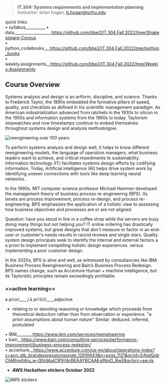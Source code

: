 > **IT.304: Systems requirements and implementation planning**  
> Instructor: brian hogan, b.hogan@snhu.edu

quick links:  
• syllabus__________
• data___________________https://github.com/bbe2/IT.304.Fall.2022/tree/Shakespeare-Corpus  
• python_codebooks___https://github.com/bbe2/IT.304.Fall.2022/tree/python_books  
• weekly.assignments__https://github.com/bbe2/IT.304.Fall.2022/tree/Weekly-Assignments  

## **Course Overview**  
Systems analysis and design is an artform, discipline, and science. Thanks to Frederick Taylor, the 1890s embedded the formative pillars of speed, quality, and checklists as defined in his scientific management paradigm. As American industrialization advanced from ratchets in the 1930s to silicon in the 1950s and information systems from the 1960s to today. Taylorism stopwatches and now timestamps continue to embed themselves throughout systems design and analysis methodolgoie.

![reengineering over 100 years](https://user-images.githubusercontent.com/59778456/225441773-00f7e5c1-983b-4d36-a0a9-590702a4dd83.PNG)

To perform systems analysis and design well, it helps to know different reengineering models, the language of operation managers, what business leaders want to achieve, and critical impediments to sustainability. Information technology (IT) facilitates systems design efforts by codifying information. Today, Artificial intelligence (AI) helps drive system work by identifying unseen connections with tools like deep learning neural networks.
 
In the 1990s, MIT computer science professor Michael Hammer developed the management theory of business process re-engineering (BPS). Its tenets are process improvement, process re-design, and process re-engineering. BPS emphasizes the application of a holistic view to assessing how business objectives and processes are or are not aligned.  

Question: have you stood in line in a coffee shop while the servers are busy doing many things but not helping you? IT online ordering has drastically improved systems, but great designs that don't measure or factor in an end-user or customer's needs results in rancid reviews and single stars. Quality system design principals seek to identify the internal and external factors a a priori to implement compelling holistic design experiences. versus implementing a poor customer design.  

In the 2020s, BPS is alive and well, as witnessed by consultancies like IBM Business Process Reengineering and Bain’s Business Process Redesign. BPS names change, such as Accenture Human + machine intelligence, but its Tayloristic principles remain exceedingly profitable.  

### **>>active learning<<**  
a priori____/ˌā prīˈôrī/____adjective 
- relating to or denoting reasoning or knowledge which proceeds from theoretical deduction rather than from observation or experience.
"a priori assumptions about human nature"
Similar: deduced. inferred, postulated


 • IBM________https://www.ibm.com/services/reengineering  
 • bain__https://www.bain.com/consulting-services/performance-improvement/business-process-redesign/   
• accenture__https://www.accenture.com/us-en/about/operations-index?c=acn_glb_brandexpressiongoogle_12610643&n=psgs_1121&gclid=EAIaIQobChMInpX4ru_w-QIVdAaICR1h1ArBEAAYBCAAEgINivD_BwE&gclsrc=aw.ds   


- **AWS Hackathon stickers October 2022**
 
![AWS stickers](https://user-images.githubusercontent.com/59778456/199830336-d3ff3334-08c9-40ca-a115-f38257463b0e.jpg)
